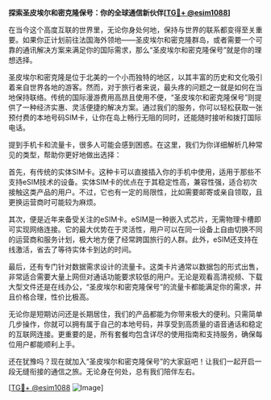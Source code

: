 **探索圣皮埃尔和密克隆保号：你的全球通信新伙伴[[TG💪+ @esim1088](https://t.me/s/esim1088)]**

在当今这个高度互联的世界里，无论你身处何地，保持与世界的联系都变得至关重要。如果你正计划前往法国海外领地——圣皮埃尔和密克隆群岛，或者需要一个可靠的通讯解决方案来满足你的国际需求，那么“圣皮埃尔和密克隆保号”就是你的理想选择。

圣皮埃尔和密克隆是位于北美的一个小而独特的地区，以其丰富的历史和文化吸引着来自世界各地的游客。然而，对于旅行者来说，最头疼的问题之一就是如何在当地保持联络。传统的国际漫游费用高昂且使用不便，“圣皮埃尔和密克隆保号”则提供了一种经济实惠、灵活便捷的解决方案。通过我们的服务，你可以轻松获取一张预付费的本地号码SIM卡，让你在岛上畅行无阻的同时，还能随时接听和拨打国际电话。

提到手机卡和流量卡，很多人可能会感到困惑。在这里，我们为你详细解析几种常见的类型，帮助你更好地做出选择：

首先，有传统的实体SIM卡。这种卡可以直接插入你的手机中使用，适用于那些不支持eSIM技术的设备。实体SIM卡的优点在于其稳定性高，兼容性强，适合初次接触这类产品的用户。不过，它也有一定的局限性，比如需要邮寄或亲自领取，且更换运营商时可能较为麻烦。

其次，便是近年来备受关注的eSIM卡。eSIM是一种嵌入式芯片，无需物理卡槽即可实现网络连接。它的最大优势在于灵活性，用户可以在同一设备上自由切换不同的运营商和服务计划，极大地方便了经常跨国旅行的人群。此外，eSIM还支持在线激活，省去了等待实体卡到达的时间。

最后，还有专门针对数据需求设计的流量卡。这类卡片通常以数据包的形式出售，非常适合需要大量上网但对通话功能要求较低的用户。无论是观看高清视频、下载大型文件还是在线办公，“圣皮埃尔和密克隆保号”的流量卡都能满足你的需求，并且价格合理，性价比极高。

无论你是短期访问还是长期居住，我们的产品都能为你带来极大的便利。只需简单几步操作，你就可以拥有属于自己的本地号码，并享受到高质量的语音通话和稳定的互联网连接。更重要的是，所有套餐均包含详尽的使用指南和支持服务，确保每位用户都能顺利上手。

还在犹豫吗？现在就加入“圣皮埃尔和密克隆保号”的大家庭吧！让我们一起开启一段无缝衔接的通信之旅。无论身在何处，总有我们陪伴左右。

[[TG💪+ @esim1088](https://t.me/s/esim1088) ![Image](https://i.postimg.cc/4NQfJmqS/Snipaste-2025-05-13-00-14-12.png)]